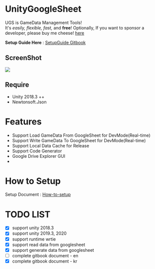  
 
 # UnityGoogleSheet 

UGS is GameData Management Tools!  
It's *easily, flexible, fast,* and **free**! Optionally, If you want to sponsor a developer, please buy me cheese! [here]()  

**Setup Guide Here** : [SetupGuide Gitbook](https://shlifedev.gitbook.io/unitygooglesheet/) 

## ScreenShot
![](https://i.imgur.com/ZBtiwmD.png)
  
 

## Require
  - Unity 2018.3 ++
  - Newtonsoft.Json

 
 
 # Features
 - Support Load GameData From GoogleSheet for DevMode(Real-time)
 - Support Write GameData To GoogleSheet for DevMode(Real-time)
 - Support Local Data Cache for Release
 - Support Code Generator 
 - Google Drive Explorer GUI  
 - 
  
 # How to Setup
 Setup Document : [How-to-setup](http://shlifedev.gitbook.io/) 
  

 # TODO LIST
- [x] support unity 2018.3
- [x] support unity 2019.3, 2020
- [x] support runtime wrtie
- [x] support read data from googlesheet
- [x] support generate data from googlesheet
- [ ] complete gitbook document - en
- [x] complete gitbook document - kr
